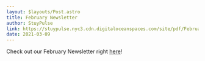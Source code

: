```yaml
---
layout: $layouts/Post.astro
title: February Newsletter
author: StuyPulse
link: https://stuypulse.nyc3.cdn.digitaloceanspaces.com/site/pdf/February-Newsletter-2021.pdf
date: 2021-03-09
---
```


Check out our February Newsletter right [here](https://stuypulse.nyc3.cdn.digitaloceanspaces.com/site/pdf/February-Newsletter-2021.pdf)!
